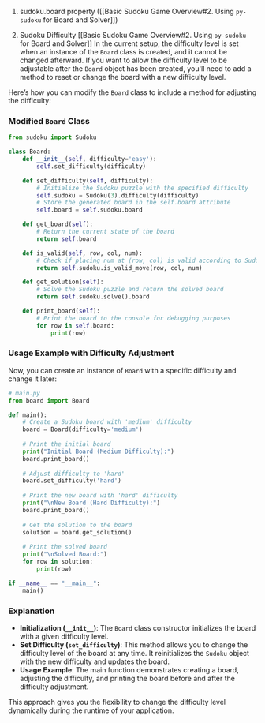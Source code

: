 1. sudoku.board property  ([[Basic Sudoku Game Overview#2. Using `py-sudoku` for Board and Solver]])


2. Sudoku Difficulty [[Basic Sudoku Game Overview#2. Using `py-sudoku` for Board and Solver]]
In the current setup, the difficulty level is set when an instance of the `Board` class is created, and it cannot be changed afterward. If you want to allow the difficulty level to be adjustable after the `Board` object has been created, you'll need to add a method to reset or change the board with a new difficulty level.

Here’s how you can modify the `Board` class to include a method for adjusting the difficulty:

### Modified `Board` Class

```python
from sudoku import Sudoku

class Board:
    def __init__(self, difficulty='easy'):
        self.set_difficulty(difficulty)

    def set_difficulty(self, difficulty):
        # Initialize the Sudoku puzzle with the specified difficulty
        self.sudoku = Sudoku(3).difficulty(difficulty)
        # Store the generated board in the self.board attribute
        self.board = self.sudoku.board

    def get_board(self):
        # Return the current state of the board
        return self.board

    def is_valid(self, row, col, num):
        # Check if placing num at (row, col) is valid according to Sudoku rules
        return self.sudoku.is_valid_move(row, col, num)

    def get_solution(self):
        # Solve the Sudoku puzzle and return the solved board
        return self.sudoku.solve().board

    def print_board(self):
        # Print the board to the console for debugging purposes
        for row in self.board:
            print(row)
```

### Usage Example with Difficulty Adjustment

Now, you can create an instance of `Board` with a specific difficulty and change it later:

```python
# main.py
from board import Board

def main():
    # Create a Sudoku board with 'medium' difficulty
    board = Board(difficulty='medium')
    
    # Print the initial board
    print("Initial Board (Medium Difficulty):")
    board.print_board()
    
    # Adjust difficulty to 'hard'
    board.set_difficulty('hard')
    
    # Print the new board with 'hard' difficulty
    print("\nNew Board (Hard Difficulty):")
    board.print_board()
    
    # Get the solution to the board
    solution = board.get_solution()
    
    # Print the solved board
    print("\nSolved Board:")
    for row in solution:
        print(row)

if __name__ == "__main__":
    main()
```

### Explanation

- **Initialization (`__init__`)**: The `Board` class constructor initializes the board with a given difficulty level.
- **Set Difficulty (`set_difficulty`)**: This method allows you to change the difficulty level of the board at any time. It reinitializes the `Sudoku` object with the new difficulty and updates the board.
- **Usage Example**: The main function demonstrates creating a board, adjusting the difficulty, and printing the board before and after the difficulty adjustment.

This approach gives you the flexibility to change the difficulty level dynamically during the runtime of your application.

